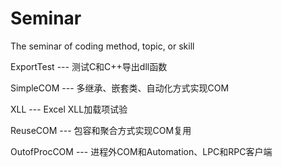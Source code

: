 # Seminar
The seminar of coding method, topic, or skill

ExportTest    --- 测试C和C++导出dll函数

SimpleCOM     --- 多继承、嵌套类、自动化方式实现COM

XLL           --- Excel XLL加载项试验

ReuseCOM      --- 包容和聚合方式实现COM复用

OutofProcCOM  --- 进程外COM和Automation、LPC和RPC客户端
